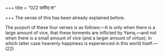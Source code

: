 +++
title = "022 यामीस् ता"

+++
The sense of this has been already explained before.

The purport of these four verses is as follows:—It is only when there is
a large amount of vice, that these torments are inflicted by Yama,—and
not when there is a small amount of vice (and a larger amount of
virtue); in which latter case heavenly happiness is experienced in this
world itself.—(22)
